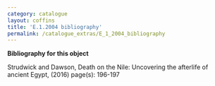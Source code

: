 ```yaml
---
category: catalogue
layout: coffins
title: 'E.1.2004 bibliography'
permalink: /catalogue_extras/E_1_2004_bibliography
---
```


**Bibliography for this object**

Strudwick and Dawson, Death on the Nile: Uncovering the afterlife of ancient Egypt, (2016) page(s): 196-197




